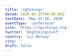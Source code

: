 ```yaml
---
title: 'ngVikings'
dated: 2020-05-25T00:00:00Z
textDate: 'May 25-26, 2020'
eventType: 'conference'
site: 'https://ngvikings.org'
twitter: '@ngVikingsConf'
country: '🇳🇴 Norway'
city: ''
draft: false
---
```

